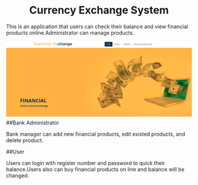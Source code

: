 <h1 align="center">Currency Exchange System</h1>
This is an application that users can check their balance and view financial products online.Administrator can manage products.

![alttext](/READMEimages/currencyExchange1.PNG)
##Bank Administrator 

Bank manager can add new financial products, edit existed products, and delete product. 

##User

Users can login with register number and password to quick their balance.Users also can buy financial products on line and balance will be changed.
